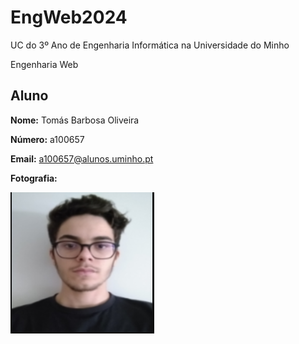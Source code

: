 # EngWeb2024

UC do 3º Ano de Engenharia Informática na Universidade do Minho

Engenharia Web

## Aluno

**Nome:** Tomás Barbosa Oliveira

**Número:** a100657

**Email:** a100657@alunos.uminho.pt

**Fotografia:**

 ![Foto](foto.png)